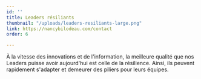 ```yaml
---
id: ''
title: Leaders résiliants
thumbnail: "/uploads/leaders-resiliants-large.png"
link: https://nancybilodeau.com/contact
order: 6

---
```

À la vitesse des innovations et de l'information, la meilleure qualité que nos Leaders puisse avoir aujourd'hui est celle de la résilience. Ainsi, ils peuvent rapidement s'adapter et demeurer des piliers pour leurs équipes.